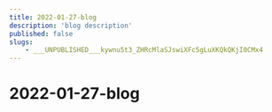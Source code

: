 ```yaml
---
title: 2022-01-27-blog
description: 'blog description'
published: false
slugs:
    - ___UNPUBLISHED___kywnu5t3_ZHRcMlaSJswiXFc5gLuXKQkQKjI0CMx4
---
```


# 2022-01-27-blog
